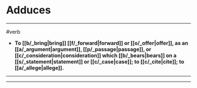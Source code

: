 # Adduces
---
#verb
- **To [[b/_bring|bring]] [[f/_forward|forward]] or [[o/_offer|offer]], as an [[a/_argument|argument]], [[p/_passage|passage]], or [[c/_consideration|consideration]] which [[b/_bears|bears]] on a [[s/_statement|statement]] or [[c/_case|case]]; to [[c/_cite|cite]]; to [[a/_allege|allege]].**
---
---
